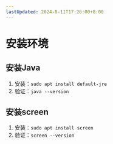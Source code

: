 ```yaml
---
lastUpdated: 2024-8-11T17:26:00+8:00
---
```



# 安装环境

## 安装Java

1. 安装：```sudo apt install default-jre```
2. 验证：```java --version```

## 安装screen

1. 安装：```sudo apt install screen```
2. 验证：```screen --version```